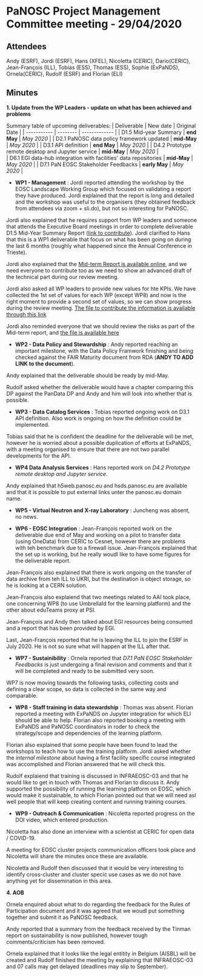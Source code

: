 ﻿PaNOSC Project Management Committee meeting - 29/04/2020
========================================================


Attendees
-------
Andy (ESRF), Jordi (ESRF), Hans (XFEL), Nicoletta (CERIC), Dario(CERIC), Jean-François (ILL), Tobias (ESS), Thomas (ESS), Sophie (ExPaNDS), Ornela(CERIC), Rudolf (ESRF) and Florian (ELI)


Minutes
-------	

**1. Update from the WP Leaders - update on what has been achieved and problems**

Summary table of upcoming deliverables:
| Deliverable | New date | Original Date | 
| ----------- | -------- | ------------- | 
| D1.5 Mid-year Summary | **end May** | *May 2020* | 
| D2.1 PaNOSC data policy framework updated | **mid-May** | *May 2020* | 
| D3.1 API definition | **end May** | *May 2020* | 
| D4.2 Prototype remote desktop and Jupyter service | **mid-May** | *May 2020* |  
| D6.1 EGI data-hub integration with facilities' data repositories | **mid-May** | *May 2020* | 
| D7.1 PaN EOSC Stakeholder Feedbacks | **early May** | *May 2020* | 



* **WP1 - Management** : Jordi reported attending the workshop by the EOSC Landscape Working Group which focused on validating a report they have produced. Jordi explained that the report is long and detailed and the workshop was useful to the organisers (they obtained feedback from attendees via zoom + sli.do), but not so interesting for PaNOSC.

Jordi also explained that he requires support from WP leaders and someone that attends the Executive Board meetings in order to complete deliverable D1.5 Mid-Year Summary Report ([link to contribute](https://docs.google.com/document/d/1X96DtpDITHmHwcHVNgRrcMSOZyjwb9C2/edit#heading=h.gjdgxs)). Jordi clarified to Hans that this is a WP1 deliverable that focus on what has been going on during the last 6 months (roughly what happened since the Annual Conference in Trieste).

Jordi also explained that the [Mid-term Report is available online](https://docs.google.com/document/d/1S0Urn-BLYVrPDjUxCEpKYHMlK3jIHEhC/edit#bookmark=id.gjdgxs), and we need everyone to contribute too as we need to show an advanced draft of the technical part during our review meeting.

Jordi also asked all WP leaders to provide new values for hte KPIs. We have collected the 1st set of values for each WP (except WP8) and now is the right moment to provide a second set of values, so we can show progress during the review meeting. [The file to contribute the information is available through this link](https://docs.google.com/spreadsheets/d/1iivsvBrix4v6lmC2U3sOC6YEXFeY0JzXHTM9QQQZwiY/edit#gid=0)

Jordi also reminded everyone that we should review the risks as part of the Mid-term report, and [the file is available here](https://docs.google.com/spreadsheets/d/1gfh0SI8IvM61URcpv2_0FSs3QcOBOXKH/edit#gid=1755662956)

* **WP2 - Data Policy and Stewardship** : Andy reported reaching an important milestone, with the Data Policy Framwork finishing and being checked against the FAIR Maturity document from RDA (**ANDY TO ADD LINK to the document**).

Andy explained that the deliverable should be ready by mid-May.

Rudolf asked whether the deliverable would have a chapter comparing this DP against the PanData DP and Andy and him will look into whether that is possible.

* **WP3 - Data Catalog Services** : Tobias reported ongoing work on D3.1 API definition. Also work is ongoing on how the definition could be implemented. 

Tobias said that he is confident the deadline for the deliverable will be met, however he is worried about a possible duplication of efforts at ExPaNDS, with a meeting organised to ensure that there are not two parallel developments for the API.

* **WP4 Data Analysis Services** : Hans reported work on *D4.2 Prototype remote desktop and Jupyter service*.

Andy explained that h5web.panosc.eu and hsds.panosc.eu are available and that it is possible to put external links unter the panosc.eu domain name.

* **WP5 - Virtual Neutron and X-ray Laboratory** : Juncheng was absent, no news.

* **WP6 - EOSC Integration** : Jean-François reported work on the deliverable due end of May and working on a pilot to transfer data (using OneData) from CERIC to Cesnet, however there are problems with teh benchmark due to a firewall issue. Jean-François explained that the set up is working, but he really woudl like to have some figures for the deliverable report.

Jean-François also explained that there is work ongoing on the transfer of data archive from teh ILL to UKRI, but the destination is object storage, so he is looking at a CERN solution.

Jean-François also explaiend that two meetings related to AAI took place, one concerning WP8 (to use UmbrellaId for the learning platform) and the other about eduTeams proxy at PSI.

Jean-François and Andy then talked about EGI resources being consumed and a report that has been provided by EGI.

Last, Jean-François reported that he is leaving the ILL to join the ESRF in July 2020. He is not so sure what will happen at the ILL after that.

* **WP7 - Sustainibility** : Ornela reported that *D7.1 PaN EOSC Stakeholder Feedbacks* is just undergoing a final revision and comments and that it will be completed and ready to be submitted very soon.

WP7 is now moving towards the following tasks, collecting costs and defining a clear scope, so data is collected in the same way and comparable.

* **WP8 - Staff training in data stewardship** : Thomas was absent. Florian reported a meeting with ExPaNDS on Jupyter integration for which ELI should be able to help. Florian also reported booking a meeting with ExPaNDS and PaNOSC coordinators in roder to check the strategy/scope and dependencies of the learning platform.

Florian also explained that some people have been found to lead the workshops to teach how to use the training platform. Jordi asked whether the *internal milestone* about having a first facility specific course integrated was accomplished and Florian answered that he will check this.

Rudolf explaiend that training is discussed in INFRAEOSC-03 and that he would like to get in touch with Thomas and Florian to discuss it. Andy supported the possibility of running the learning platform on EOSC, which would make it sustainable, to which Florian pointed out that we will need asl well people that will keep creating content and running training courses.

* **WP9 - Outreach & Communication** : Nicoletta reported progress on the DOI video, which entered production. 

Nicoletta has also done an interview with a scientist at CERIC for open data / COVID-19.

A meeting for EOSC cluster projects communication officers took place and Nicoletta will share the minutes once these are available.

Nicoletta and Rudolf then discussed that it would be very interesting to identify cross-cluster and cluster specic use cases as we do not have anything yet for dissemination in this area.


**4. AOB**

Ornela enquired about what to do regarding the feedback for the Rules of Participation document and it was agreed that we woudl put something together and submit it as PaNOSC feedback.

Andy reported that a summary from the feedback received by the Tinman report on sustainability is now published, however tough comments/criticism has been removed.

Ornela explained that it looks like the legal entitity in Belgium (AISBL) will be created and Rudolf finished the meeting by explaining that INFRAEOSC-03 and 07 calls may get delayed (deadlines may slip to September).


















